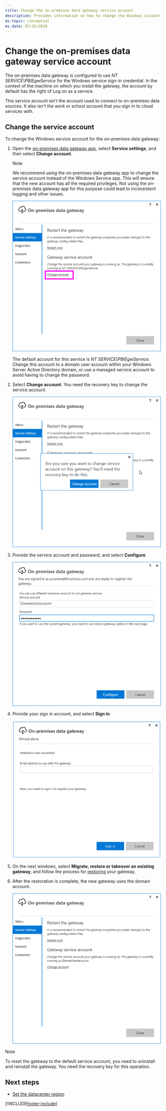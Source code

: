 ```yaml
---
title: Change the on-premises data gateway service account
description: Provides information on how to change the Windows account for the on-premises data gateway service.
ms.topic: conceptual
ms.date: 07/15/2019
---
```


# Change the on-premises data gateway service account

The on-premises data gateway is configured to use *NT SERVICE\PBIEgwService* for the Windows service sign-in credential. In the context of the machine on which you install the gateway, the account by default has the right of Log on as a service.

This service account isn't the account used to connect to on-premises data sources. It also isn't the work or school account that you sign in to cloud services with.

## Change the service account

To change the Windows service account for the on-premises data gateway:

1. Open the [on-premises data gateway app](service-gateway-app.md), select **Service settings**, and then select **Change account**.

   >[!Note]
   > We recommend using the on-premises data gateway app to change the service account instead of the Windows Service app. This will ensure that the new account has all the required privileges. Not using the on-premises data gateway app for this purpose could lead to inconsistent logging and other issues.

   ![Service settings.](media/service-gateway-service-account/service-settings.png)

    The default account for this service is *NT SERVICE\PBIEgwService*. Change this account to a domain user account within your Windows Server Active Directory domain, or use a managed service account to avoid having to change the password.

1. Select **Change account**. You need the recovery key to change the service account.

   ![Change account.](media/service-gateway-service-account/change-account.png)

1. Provide the service account and password, and select **Configure**.

   ![Configure account.](media/service-gateway-service-account/configure-account.png)

1. Provide your sign in account, and select **Sign in**.

   ![Account sign-in.](media/service-gateway-service-account/account-sign-in.png)

1. On the next windows, select **Migrate, restore or takeover an existing gateway**, and follow the process for [restoring](service-gateway-migrate.md) your gateway.

1. After the restoration is complete, the new gateway uses the domain account.

   ![Domain account.](media/service-gateway-service-account/domain-account.png)
   
   
> [!NOTE]
> To reset the gateway to the default service account, you need to uninstall and reinstall the gateway. You need the recovery key for this operation.
>

## Next steps

* [Set the datacenter region](service-gateway-data-region.md)  
 


[!INCLUDE[footer-include](../includes/footer-banner.md)]